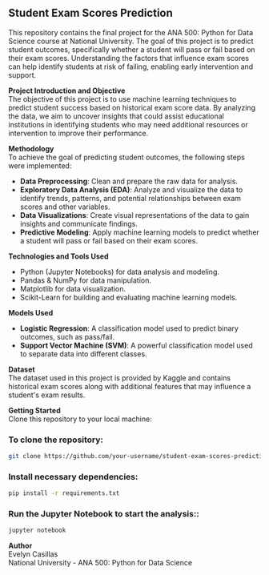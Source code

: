 ## Student Exam Scores Prediction  
This repository contains the final project for the ANA 500: Python for Data Science course at National University. The goal of this project is to predict student outcomes, specifically whether a student will pass or fail based on their exam scores. Understanding the factors that influence exam scores can help identify students at risk of failing, enabling early intervention and support.

**Project Introduction and Objective**  
The objective of this project is to use machine learning techniques to predict student success based on historical exam score data. By analyzing the data, we aim to uncover insights that could assist educational institutions in identifying students who may need additional resources or intervention to improve their performance.

**Methodology**  
To achieve the goal of predicting student outcomes, the following steps were implemented:

- **Data Preprocessing**: Clean and prepare the raw data for analysis.  
- **Exploratory Data Analysis (EDA)**: Analyze and visualize the data to identify trends, patterns, and potential relationships between exam scores and other variables.  
- **Data Visualizations**: Create visual representations of the data to gain insights and communicate findings.  
- **Predictive Modeling**: Apply machine learning models to predict whether a student will pass or fail based on their exam scores.  

**Technologies and Tools Used**  
- Python (Jupyter Notebooks) for data analysis and modeling.  
- Pandas & NumPy for data manipulation.  
- Matplotlib for data visualization.  
- Scikit-Learn for building and evaluating machine learning models.  

**Models Used**  
- **Logistic Regression**: A classification model used to predict binary outcomes, such as pass/fail.  
- **Support Vector Machine (SVM)**: A powerful classification model used to separate data into different classes.  

**Dataset**  
The dataset used in this project is provided by Kaggle and contains historical exam scores along with additional features that may influence a student's exam results.

**Getting Started**  
Clone this repository to your local machine:

### To clone the repository:
```bash
git clone https://github.com/your-username/student-exam-scores-prediction.git
```
### Install necessary dependencies:
```bash
pip install -r requirements.txt
```
### Run the Jupyter Notebook to start the analysis::
```bash
jupyter notebook
```
**Author**  
Evelyn Casillas  
National University - ANA 500: Python for Data Science
